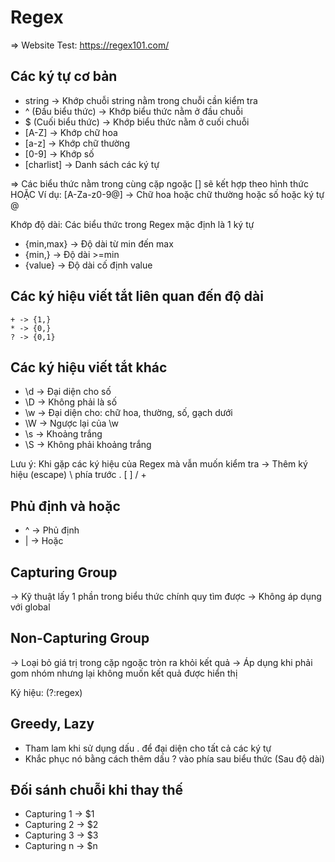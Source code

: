 # Regex

=> Website Test: https://regex101.com/

## Các ký tự cơ bản

- string -> Khớp chuỗi string nằm trong chuỗi cần kiểm tra
- ^ (Đầu biểu thức) -> Khớp biểu thức nằm ở đầu chuỗi
- $ (Cuối biểu thức) -> Khớp biểu thức nằm ở cuối chuỗi
- [A-Z] -> Khớp chữ hoa
- [a-z] -> Khớp chữ thường
- [0-9] -> Khớp số
- [charlist] -> Danh sách các ký tự

=> Các biểu thức nằm trong cùng cặp ngoặc [] sẽ kết hợp theo hình thức HOẶC
Ví dụ: [A-Za-z0-9@] -> Chữ hoa hoặc chữ thường hoặc số hoặc ký tự @

Khớp độ dài: Các biểu thức trong Regex mặc định là 1 ký tự

- {min,max} -> Độ dài từ min đến max
- {min,} -> Độ dài >=min
- {value} -> Độ dài cố định value

## Các ký hiệu viết tắt liên quan đến độ dài

```
+ -> {1,}
* -> {0,}
? -> {0,1}
```

## Các ký hiệu viết tắt khác

- \d -> Đại diện cho số
- \D -> Không phải là số
- \w -> Đại diện cho: chữ hoa, thường, số, gạch dưới
- \W -> Ngược lại của \w
- \s -> Khoảng trắng
- \S -> Không phải khoảng trắng

Lưu ý: Khi gặp các ký hiệu của Regex mà vẫn muốn kiểm tra -> Thêm ký hiệu (escape) \ phía trước
. [ ] / +

## Phủ định và hoặc

- ^ -> Phủ định
- | -> Hoặc

## Capturing Group

-> Kỹ thuật lấy 1 phần trong biểu thức chính quy tìm được
-> Không áp dụng với global

## Non-Capturing Group

-> Loại bỏ giá trị trong cặp ngoặc tròn ra khỏi kết quả
-> Áp dụng khi phải gom nhóm nhưng lại không muốn kết quả được hiển thị

Ký hiệu: (?:regex)

## Greedy, Lazy

- Tham lam khi sử dụng dấu . để đại diện cho tất cả các ký tự
- Khắc phục nó bằng cách thêm dấu ? vào phía sau biểu thức (Sau độ dài)

## Đối sánh chuỗi khi thay thế

- Capturing 1 -> $1
- Capturing 2 -> $2
- Capturing 3 -> $3
- Capturing n -> $n
